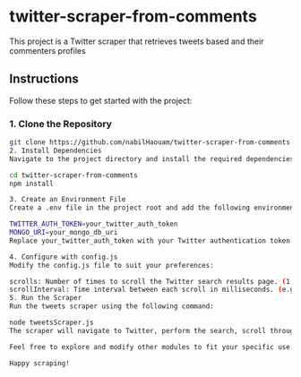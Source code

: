 # twitter-scraper-from-comments

This project is a Twitter scraper that retrieves tweets based and their commenters profiles

## Instructions

Follow these steps to get started with the project:

### 1. Clone the Repository

```bash
git clone https://github.com/nabilHaouam/twitter-scraper-from-comments.git
2. Install Dependencies
Navigate to the project directory and install the required dependencies using npm.

cd twitter-scraper-from-comments
npm install

3. Create an Environment File
Create a .env file in the project root and add the following environment variables:

TWITTER_AUTH_TOKEN=your_twitter_auth_token
MONGO_URI=your_mongo_db_uri
Replace your_twitter_auth_token with your Twitter authentication token, and your_mongo_db_uri with your MongoDB connection URI.

4. Configure with config.js
Modify the config.js file to suit your preferences:

scrolls: Number of times to scroll the Twitter search results page. (1 scroll gives you 20 results)
scrollInterval: Time interval between each scroll in milliseconds. (e.g., 1000 means 1 second)
5. Run the Scraper
Run the tweets scraper using the following command:

node tweetsScraper.js
The scraper will navigate to Twitter, perform the search, scroll through the results, and save tweets to the specified destination (MongoDB or JSON file).

Feel free to explore and modify other modules to fit your specific use case.

Happy scraping!